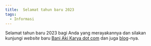 ```yaml
---
title:  Selamat tahun baru 2023
tags:
  - Informasi
---
```


Selamat tahun baru 2023 bagi Anda yang merayakannya dan silakan kunjungi *website* baru [Bani Aki Karya dot com](https://www.baniakikarya.com) dan juga [blog](https://blog.baniakikarya.com)-nya.

